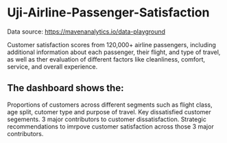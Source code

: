 # Uji-Airline-Passenger-Satisfaction

Data source: https://mavenanalytics.io/data-playground

Customer satisfaction scores from 120,000+ airline passengers, including additional information about each passenger, their flight, and type of travel, as well as ther evaluation of different factors like cleanliness, comfort, service, and overall experience.

## The dashboard shows the:

Proportions of customers across different segments such as flight class, age split, cutomer type and purpose of travel.
Key dissatisfied customer segements.
3 major contributors to customer dissatisfaction.
Strategic recommendations to imrpove customer satisfaction across those 3 major contributors.
